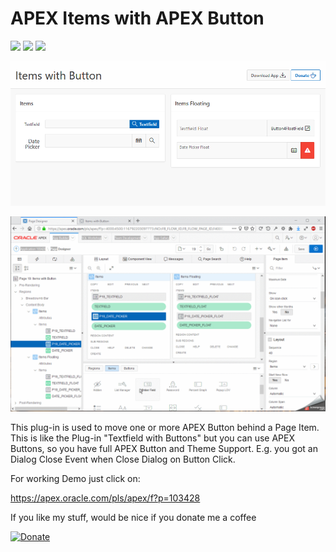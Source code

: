  # APEX Items with APEX Button
 
![](https://img.shields.io/badge/ORACLE-APEX-success.svg) ![](https://img.shields.io/badge/Plug--in_Type-Dynamic_Action-orange.svg) ![](https://img.shields.io/badge/Avaiable%20for%20APEX-5.1.3%20or%20above-blue)

![Screenshot](https://github.com/RonnyWeiss/APEX-Items-with-APEX-Buttons/blob/master/screenshot.png?raw=true)

![Screenshot](https://github.com/RonnyWeiss/APEX-Items-with-APEX-Buttons/blob/master/screenshot.gif?raw=true)

This plug-in is used to move one or more APEX Button behind a Page Item. This is like the Plug-in "Textfield with Buttons" but you can use APEX Buttons, so you have full APEX Button and Theme Support. E.g. you got an Dialog Close Event when Close Dialog on Button Click.

For working Demo just click on:

https://apex.oracle.com/pls/apex/f?p=103428

If you like my stuff, would be nice if you donate me a coffee

[![Donate](https://img.shields.io/badge/Donate-PayPal-green.svg)](https://www.paypal.me/RonnyW1)